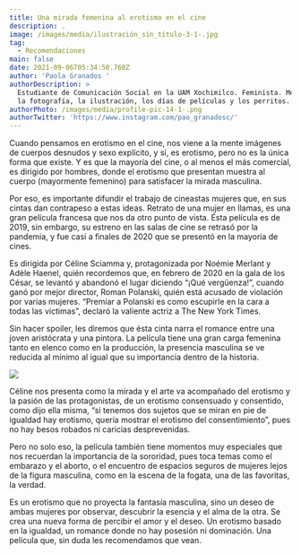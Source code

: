 ```yaml
---
title: Una mirada femenina al erotismo en el cine
description: .
image: /images/media/ilustración_sin_título-3-1-.jpg
tag:
  - Recomendaciones
main: false
date: 2021-09-06T05:34:50.760Z
author: 'Paola Granados '
authorDescription: >
  Estudiante de Comunicación Social en la UAM Xochimilco. Feminista. Me apasiona
  la fotografía, la ilustración, los días de películas y los perritos.
authorPhoto: /images/media/profile-pic-14-1-.png
authorTwitter: 'https://www.instagram.com/pao_granadosc/'
---
```

Cuando pensamos en erotismo en el cine, nos viene a la mente imágenes de cuerpos desnudos y sexo explícito, y sí, es erotismo, pero no es la única forma que existe. Y es que la mayoría del cine, o al menos el más comercial, es dirigido por hombres, donde el erotismo que presentan muestra al cuerpo (mayormente femenino) para satisfacer la mirada masculina.

Por eso, es importante difundir el trabajo de cineastas mujeres que, en sus cintas dan contrapeso a estas ideas. Retrato de una mujer en llamas, es una gran película francesa que nos da otro punto de vista. Ésta película es de 2019, sin embargo, su estreno en las salas de cine se retrasó por la pandemia, y fue casi a finales de 2020 que se presentó en la mayoría de cines.

Es dirigida por Céline Sciamma y, protagonizada por Noémie Merlant y Adèle Haenel, quién recordemos que, en febrero de 2020 en la gala de los César, se levantó y abandonó el lugar diciendo “¡Qué vergüenza!”, cuando ganó por mejor director, Roman Polanski, quién está acusado de violación por varias mujeres. “Premiar a Polanski es como escupirle en la cara a todas las víctimas”, declaró la valiente actriz a The New York Times.

Sin hacer spoiler, les diremos que ésta cinta narra el romance entre una joven aristócrata y una pintora. La película tiene una gran carga femenina tanto en elenco como en la producción, la presencia masculina se ve reducida al mínimo al igual que su importancia dentro de la historia.

![](/images/media/ilustración_sin_título-4-1-.jpg)



Céline nos presenta como la mirada y el arte va acompañado del erotismo y la pasión de las protagonistas, de un erotismo consensuado y consentido, como dijo ella misma, “si tenemos dos sujetos que se miran en pie de igualdad hay erotismo, quería mostrar el erotismo del consentimiento”, pues no hay besos robados ni caricias desprevenidas.

Pero no solo eso, la película también tiene momentos muy especiales que nos recuerdan la importancia de la sororidad, pues toca temas como el embarazo y el aborto, o el encuentro de espacios seguros de mujeres lejos de la figura masculina, como en la escena de la fogata, una de las favoritas, la verdad.

Es un erotismo que no proyecta la fantasía masculina, sino un deseo de ambas mujeres por observar, descubrir la esencia y el alma de la otra. Se crea una nueva forma de percibir el amor y el deseo. Un erotismo basado en la igualdad, un romance donde no hay posesión ni dominación. Una película que, sin duda les recomendamos que vean.
